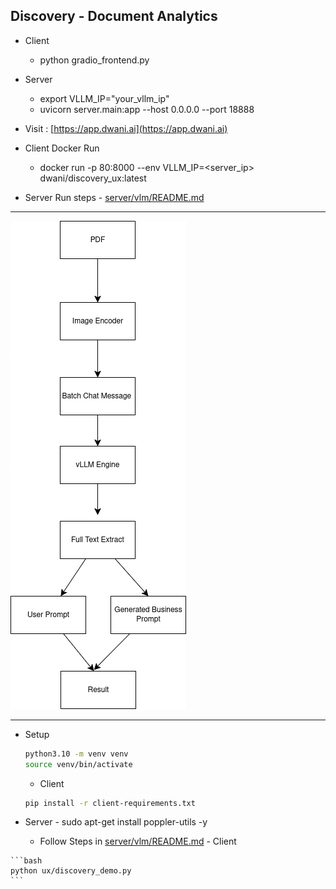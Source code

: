 ## Discovery - Document Analytics

- Client
    - python gradio_frontend.py
- Server
    - export VLLM_IP="your_vllm_ip"
    - uvicorn server.main:app --host 0.0.0.0 --port 18888


- Visit : [https://app.dwani.ai](https://app.dwani.ai)

- Client Docker Run
    - docker run -p 80:8000 --env VLLM_IP=<server_ip> dwani/discovery_ux:latest

- Server Run steps - [server/vlm/README.md](server/vlm/README.md)


---

![Discovery](docs/images/document_extract.png "Discovery") 


---

- Setup
    ```bash
    python3.10 -m venv venv
    source venv/bin/activate
    ```
    - Client 
    ```bash
    pip install -r client-requirements.txt
    ```
<!-- 
    for x86
        - pip install https://github.com/dwani-ai/vllm-arm64/releases/download/v0.0.0.8/vllm-0.10.1.dev603+ga01e0018b.d20250813-cp312-cp312-linux_x86_64.whl
-->
   - Server
    -     sudo apt-get install poppler-utils -y

        - Follow Steps in [server/vlm/README.md](server/vlm/README.md)
    - Client

    ```bash
    python ux/discovery_demo.py
    ```


<!-- 
Client 
docker build -t dwani/discovery_ux:latest -f client.Dockerfile .
docker push dwani/discovery_ux:latest

docker run -p 80:8000 --env VLLM_IP=$VLLM_IP dwani/discovery_ux:latest

Server


docker build -t dwani/discovery_server:latest -f server.Dockerfile .
docker push dwani/discovery_server:latest

docker run -p 18888:18888 --env VLLM_IP=$VLLM_IP dwani/discovery_server:latest

-- arm64 - on GH200

sudo apt-get update
sudo apt-get install tesseract-ocr


-->